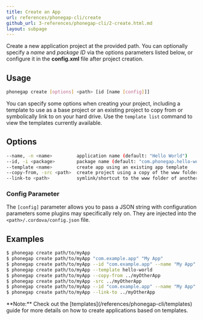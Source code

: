 ```yaml
---
title: Create an App
url: references/phonegap-cli/create
github_url: 3-references/phonegap-cli/2-create.html.md
layout: subpage
---
```


Create a new application project at the provided path. You can optionally specify a *name* and *package ID* via the options parameters listed below, or configure it in the **config.xml** file after project creation.

## Usage

```bash
phonegap create [options] <path> [id [name [config]]]
```

You can specify some options when creating your project, including a template to use as a base project or an existing project to copy from or symbolically link to on your hard drive. Use the `template list` command to view the templates currently available.

## Options

```bash
--name, -n <name>         application name (default: "Hello World")
--id, -i <package>        package name (default: "com.phonegap.hello-world")
--template <name>         create app using an existing app template
--copy-from, -src <path>  create project using a copy of the www folder from an existing project
--link-to <path>          symlink/shortcut to the www folder of another project without copying
```

### Config Parameter

The `[config]` parameter allows you to pass a JSON string with configuration parameters some plugins may specifically rely on. They are injected into the `<path>/.cordova/config.json` file.

## Examples

```bash
$ phonegap create path/to/myApp
$ phonegap create path/to/myApp "com.example.app" "My App"
$ phonegap create path/to/myApp --id "com.example.app" --name "My App"
$ phonegap create path/to/myApp --template hello-world
$ phonegap create path/to/myApp --copy-from ../myOtherApp
$ phonegap create path/to/myApp -src ../myOtherApp
$ phonegap create path/to/myApp --id "com.example.app" --name "My App" --copy-from ~/myOtherApp
$ phonegap create path/to/myApp --link-to ../myOtherApp
```

<div class="alert--info">**Note:** Check out the [templates](/references/phonegap-cli/templates) guide for more details on how to create applications based on templates.</div>
